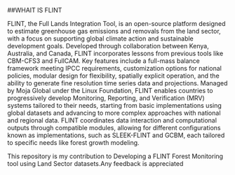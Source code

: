 ##WHAIT IS FLINT

FLINT, the Full Lands Integration Tool, is an open-source platform designed to estimate greenhouse gas emissions and removals from the land sector, with a focus on supporting global climate action and sustainable development goals. Developed through collaboration between Kenya, Australia, and Canada, FLINT incorporates lessons from previous tools like CBM-CFS3 and FullCAM. Key features include a full-mass balance framework meeting IPCC requirements, customization options for national policies, modular design for flexibility, spatially explicit operation, and the ability to generate fine resolution time series data and projections. Managed by Moja Global under the Linux Foundation, FLINT enables countries to progressively develop Monitoring, Reporting, and Verification (MRV) systems tailored to their needs, starting from basic implementations using global datasets and advancing to more complex approaches with national and regional data. FLINT coordinates data interaction and computational outputs through compatible modules, allowing for different configurations known as implementations, such as SLEEK-FLINT and GCBM, each tailored to specific needs like forest growth modeling.


This repository is my contribution to Developing a FLINT Forest Monitoring tool using Land Sector datasets.Any feedback is appreciated
